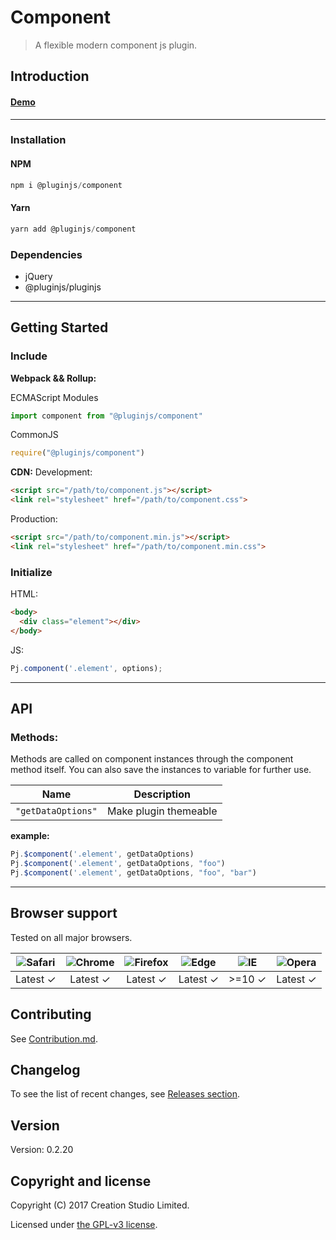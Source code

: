 # Component
> A flexible modern component js plugin.
## Introduction

#### [Demo]()
---
### Installation

#### NPM
```javascript
npm i @pluginjs/component
```
#### Yarn
```javascript
yarn add @pluginjs/component
```

### Dependencies
- jQuery
- @pluginjs/pluginjs

---

## Getting Started
### Include
**Webpack && Rollup:**

ECMAScript Modules
```javascript
import component from "@pluginjs/component"
```

CommonJS
```javascript
require("@pluginjs/component")
```

**CDN:**
Development:
```html
<script src="/path/to/component.js"></script>
<link rel="stylesheet" href="/path/to/component.css">
```
Production:
```html
<script src="/path/to/component.min.js"></script>
<link rel="stylesheet" href="/path/to/component.min.css">
```

### Initialize
HTML:
```html
<body>
  <div class="element"></div>
</body>
```
JS:
```javascript
Pj.component('.element', options);
```
---
## API


### Methods:
Methods are called on component instances through the component method itself.
You can also save the instances to variable for further use.

Name | Description
-----|-----
`"getDataOptions"` | Make plugin themeable

**example:**
```javascript
Pj.$component('.element', getDataOptions)
Pj.$component('.element', getDataOptions, "foo")
Pj.$component('.element', getDataOptions, "foo", "bar")
```



---

## Browser support

Tested on all major browsers.

| <img src="https://raw.githubusercontent.com/alrra/browser-logos/master/src/safari/safari_32x32.png" alt="Safari"> | <img src="https://raw.githubusercontent.com/alrra/browser-logos/master/src/chrome/chrome_32x32.png" alt="Chrome"> | <img src="https://raw.githubusercontent.com/alrra/browser-logos/master/src/firefox/firefox_32x32.png" alt="Firefox"> | <img src="https://raw.githubusercontent.com/alrra/browser-logos/master/src/edge/edge_32x32.png" alt="Edge"> | <img src="https://raw.githubusercontent.com/alrra/browser-logos/master/src/internet-explorer/internet-explorer_32x32.png" alt="IE"> | <img src="https://raw.githubusercontent.com/alrra/browser-logos/master/src/opera/opera_32x32.png" alt="Opera"> |
|:--:|:--:|:--:|:--:|:--:|:--:|
| Latest ✓ | Latest ✓ | Latest ✓ | Latest ✓ | >=10 ✓ | Latest ✓ |

## Contributing
See [Contribution.md](Contribution.md).

## Changelog
To see the list of recent changes, see [Releases section](https://github.com/thecreaction/plugin.js/releases).

## Version
Version: 0.2.20

## Copyright and license
Copyright (C) 2017 Creation Studio Limited.

Licensed under [the GPL-v3 license](LICENSE).
